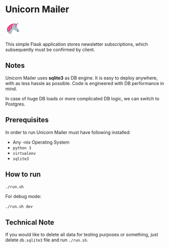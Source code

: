 # Unicorn Mailer

![Unicorn](./unicorn.png)

This simple Flask application stores newsletter subscriptions, which subsequently must be confirmed by client.

## Notes

Unicorn Mailer uses **sqlite3** as DB engine. It is easy to deploy anywhere, with as less hassle as possible.
Code is engineered with DB performance in mind.

In case of huge DB loads or more complicated DB logic, we can switch to Postgres.

## Prerequisites

In order to run Unicorn Mailer must have following installed:
    
- Any -nix Operating System
- `python 3`
- `virtualenv`
- `sqlite3`

## How to run

`./run.sh`

For debug mode:

`./run.sh dev`

## Technical Note

If you would like to delete all data for testing purposes or something, just delete `db.sqlite3` file and run `./run.sh`.
